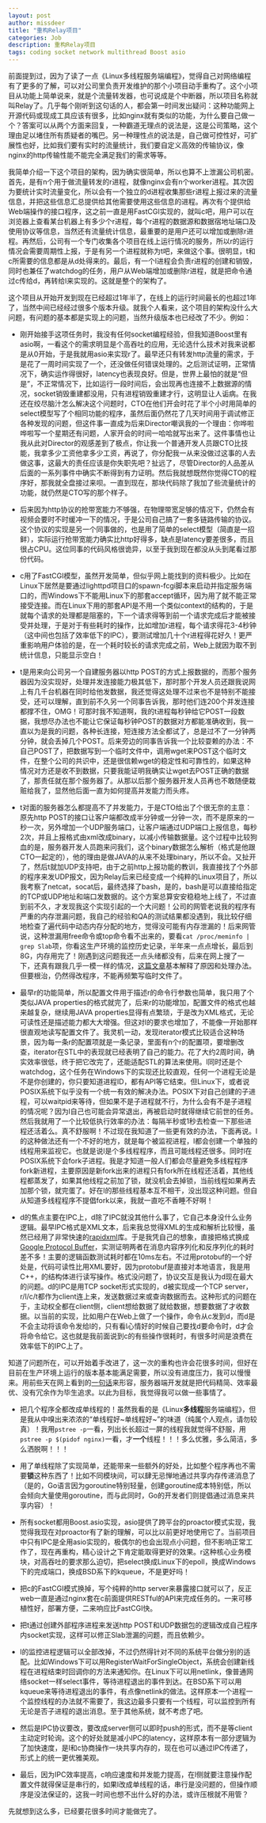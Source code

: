 ```yaml
---
layout: post
author: missdeer
title: "重构Relay项目"
categories: Job
description: 重构Relay项目
tags: coding socket network multithread Boost asio
---
```

前面提到过，因为了读了一点《Linux多线程服务端编程》，觉得自己对网络编程有了更多的了解，可以对公司里负责开发维护的那个小项目动手重构了。这个小项目从功能上简单说来，就是个流量转发器，也可说成是个中断器，所以项目名称就叫Relay了。几乎每个刚听到这句话的人，都会第一时间发出疑问：这种功能网上开源代码或现成工具应该有很多，比如nginx就有类似的功能，为什么要自己做一个？答案可以从两个方面来回复，一种霸道无理点的说法是，这是公司策略，这个理由足以堵住所有质疑者的嘴巴。另一种理性点的说法是，自己做可控性好，可扩展性也好，比如我们要有实时的流量统计，我们要自定义高效的传输协议，像nginx的http传输性能不能完全满足我们的需求等等。

我简单介绍一下这个项目的架构，因为确实很简单，所以也算不上泄漏公司机密。首先，是有n个用于做流量转发的r进程，就像nginx会有n个worker进程。其次因为要统计实时流量变化，所以会有一个独立的d进程收集那些r进程上报过来的流量信息，并把这些信息汇总提供给其他需要使用这些信息的进程。再次有个提供给Web端操作的接口程序，这之前一直是用FastCGI实现的，就叫c吧，用户可以在浏览器上查看某台机器上有多少个r进程，每个r进程的数据源和数据宿地址端口及使用协议等信息，当然还有流量统计信息，最重要的是用户还可以增加或删除r进程。再然后，公司有一个专门收集各个项目在线上运行情况的服务，所以r的运行情况会需要周期性上报，于是有另一个进程就称为t吧，来做这个事。很明显，t和c所需要的信息都是从d处得来的。最后，有一个l进程会负责r进程的创建和销毁，同时也兼任了watchdog的任务，用户从Web端增加或删除r进程，就是把命令通过c传给d，再转给l来实现的。这就是整个的架构了。

这个项目从开始开发到现在已经超过1年半了，在线上的运行时间最长的也超过1年了，当然中间已经经过很多个版本升级。就我个人看来，这个项目的架构没什么大问题，有问题的基本都是实现上的问题，当然升级版本也已经改了不少。例如：

- 刚开始接手这项任务时，我没有任何socket编程经验，但我知道Boost里有asio啊，一看这个的需求明显是个高吞吐的应用，无论选什么技术对我来说都是从0开始，于是我就用asio来实现r了。最早还只有转发http流量的需求，于是花了一周时间实现了一个，还没做任何错误处理的。之后测试证明，正常情况下，确实运作得很好，latency也表现良好。但是，世界上最怕的就是“但是”，不正常情况下，比如运行一段时间后，会出现再也连接不上数据源的情况，socket销毁重建都没用，只有进程销毁重建才行，这明显让人诟病。在我还在绞尽脑汁怎么解决这个问题时，CTO在他们开会时花了半个小时用简单的select模型写了个相同功能的程序，虽然后面仍然花了几天时间用于调试修正各种发现的问题，但这件事一直成为后来Director嘲讽我的一个理由：你哗啦哗啦写一个星期还有问题，人家开会的时间一哈哈就写出来了。这件事情也让我从此对Director的观感差到了极点，你让我一个普通开发人员跟CTO比技能，我拿多少工资他拿多少工资，再说了，你分配我一从来没做过这事的人去做这事，这最大的责任应该是你失职先吧？扯远了，尽管Director的人品差从后面的一系列事件中确实不断得到有力证明。然后我就想既然你觉得CTO的程序好，那我就全盘接过来呗。一直到现在，那块代码除了我加了些流量统计的功能，就仍然是CTO写的那个样子。

- 后来因为http协议的抢带宽能力不够强，在物理带宽足够的情况下，仍然会有视频会要时不时缓冲一下的情况，于是公司自己搞了一套多链路传输的协议。这个协议的实现是另一个同事做的，也是用了简单的select模型（简直是一招鲜），实际运行抢带宽能力确实比http好得多，缺点是latency要差很多，而且很占CPU。这位同事的代码风格很诡异，以至于我到现在都没从头到尾看过那份代码。

- c用了FastCGI模型，虽然开发简单，但似乎网上能找到的资料极少。比如在Linux下居然是要通过lighttpd项目口的spawn-fcgi脚本来启动并指定服务端口的，而Windows下不能用Linux下的那套accept循环，因为用了就不能正常接受连接。而在Linux下用的那套API是不用一个类似context的结构的，于是就每个请求的处理都是阻塞的，下一个请求得等到前一个请求完成后才能被接受并处理，于是对于有些耗时的操作，比如增加r进程，每个请求得花3-4秒钟（这中间也包括了效率低下的IPC），要测试增加几十个r进程得花好久！更严重影响用户体验的是，在一个耗时较长的请求完成之前，Web上就因为取不到统计信息，只能显示空白！

- t是用来向公司另一个自建服务器以http POST的方式上报数据的，而那个服务器因为没实现好，处理并发连接能力极其低下，那时那个开发人员还跟我说网上有几千台机器在同时给他发数据，我还觉得这处理不过来也不是特别不能接受，还可以理解，直到前不久另一个同事告诉我，那时他们连200个并发连接都撑不住，OMG！可那时我不知道啊，我的t进程每秒钟给它POST一段数据，我想尽办法也不能让它保证每秒钟POST的数据对方都能准确收到，我一直以为是我的问题，各种长连接，短连接方法全都试了，总是过不了一分钟两分钟，就会丢掉几个POST。后来旁边的同事告诉我一个比较耍赖的办法：不自己POST了，把数据写到一个临时文件中，调用wget来POST这个临时文件，在整个公司的共识中，还是很信赖wget的稳定性和可靠性的，如果这种情况对方还是收不到数据，只要我能证明我确实让wget去POST正确的数据了，那责任就在那个服务器了。从那以后那个服务器开发人员再也不敢随便栽赃给我了，显然他后面一直为如何提高并发能力而头疼。

- t对面的服务器怎么都提高不了并发能力，于是CTO给出了个很无奈的主意：原先http POST的接口让客户端都改成半分钟或一分钟一次，而不是原来的一秒一次，另外增加一个UDP服务端口，让客户端通过UDP端口上报信息，每秒2次，并且上报格式由xml改成binary，以减小传输数据量。这个过程中比较狗血的是，服务器开发人员跑来问我们，这个binary数据怎么解析（格式是他跟CTO一起定的），他的理由是做JAVA的从来不处理binary，所以不会。又扯开了，然后t就加UDP支持吧，由于之前http上报功能的教训，我直接找了个外部的程序来发UDP报文，因为Relay后来已经变成一个纯粹的Linux项目了，所以我考察了netcat，socat后，最终选择了bash，是的，bash是可以直接给指定的TCP或UDP地址和端口发数据的。这个方案总算安安稳稳地上线了，不过直到前不久，才发现我这个实现引起的一个大问题！公司的网管老说我的程序有严重的内存泄漏问题，我自己的经验和QA的测试结果都没遇到，我比较仔细地检查了遍代码中动态内存分配的地方，觉得没可能有内存泄漏的！后来网管说，这种泄漏用free命令或top命令看不出来的，要看`cat /proc/meminfo | grep Slab`项，你看这生产环境的监控历史记录，半年来一点点增长，最后到8G，内存用完了！刚遇到这问题我还一点头绪都没有，后来在网上搜了一下，还真有跟我几乎一模一样的情况，[这篇文章](http://www.cnblogs.com/panfeng412/p/drop-caches-under-linux-system-2.html)基本解释了原因和处理办法。但要根治，仍然得改程序，不能再频繁写临时文件了。

- 最早r的功能简单，所以配置文件用于描述r的命令行参数也简单，我只用了个类似JAVA properties的格式就完了，后来r的功能增加，配置文件的格式也越来越复杂，继续用JAVA properties显得有点繁琐，于是改为XML格式，无论可读性还是描述能力都大大增强。但这对l的要求也增加了，不能像一开始那样很直观地读写配置文件了。我灵机一动，发现iterator模式比较适合这种场景，因为每一条r的配置项就是一条记录，里面有n个r的配置项，要增删改查，iterator在STL中的表现就已经表明了自己的能力。花了大约2周时间，确实效率很低，终于把它改完了，还能适配STL的算法来使用。l同时还是个watchdog，这个任务在Windows下的实现还比较直观，任何一个进程无论是不是你创建的，你只要知道进程ID，都有API等它结束。但Linux下，或者说POSIX系统下似乎没有一个统一有效的解决办法。POSIX下对自己创建的子进程，可以waitpid来等待，但如果不是子进程就不行，为什么会有不是子进程的情况呢？因为l自己也可能会异常退出，再被启动时就得继续它前世的任务。然后我就用了一个比较低执行效率的办法：每隔半秒或1秒去检查一下那些进程还活着么。真不舒服啊！不过现在我知道了一些更有效的办法，下面再说。l的这种做法还有一个不好的地方，就是每个被监视进程，l都会创建一个单独的线程用来监视它。也就是说l是个多线程程序，而且可能线程还很多。同时l在POSIX系统下会fork子进程。我是才知道一般人们都会尽量避免多线程程序fork新进程，主要原因是新fork出来的进程只有fork所在线程还活着，其他线程都蒸发了，如果其他线程之前加了锁，就没机会去掉锁，当前线程如果再去加那个锁，就完蛋了。好在l的那些线程基本互不相干，没出现这种问题。但自从知道多线程程序不提倡fork以来，我就一直吃不香睡不好啊！

- d的焦点主要在IPC上，d除了IPC就没其他什么事了，它自己本身没什么业务逻辑。最早IPC格式是XML文本，后来我总觉得XML的生成和解析比较慢，虽然已经用了非常快速的[rapidxml](http://rapidxml.sourceforge.net)库。于是我凭自己的想象，直接把格式换成[Google Protocol Buffer](http://code.google.com/p/protobuf/)，实测证明两者在消息内容序列化和反序列化的耗时差不多！主要的逻辑函数测试耗时都在10ms左右。不过用protobuf的一个好处是，代码可读性比用XML要好，因为protobuf是直接对本地语言，我是用C++，的结构体进行读写操作。格式没问题了，协议交互是我认为d现在最大的问题。d的IPC是用TCP socket形式实现的，d被实现成一个TCP server，r/l/c/t都作为client连上来，发送数据过来或查询数据而去。这种形式的问题在于，主动权全都在client侧，client想给数据了就给数据，想要数据了才收数据。以当前的实现，比如用户在Web上做了一个操作，命令从c发到d，而d是不会主动将该命令发给l的，只有看l心情好的时候自己要找d要命令时，d才会将命令给它。这也就是我前面说到c的有些操作很耗时，有很多时间是浪费在效率低下的IPC上了。

知道了问题所在，可以开始着手改进了，这一次的重构也许会花很多时间，但好在目前在生产环境上运行的版本基本能满足需要，所以没有进度压力，我可以慢慢来。用前些天在网上看到的[一句话](http://www.zhihu.com/question/24665029/answer/28567915)来形容，服务器端开发就是把代码精简、效率最优、没有冗余作为毕生追求。以此为目标，我觉得我可以做一些事情了。

- 把几个程序全都改成单线程的！虽然我看的是《Linux**多线程**服务端编程》，但是我从中嗅出来浓浓的“单线程好~单线程好~”的味道（纯属个人观点，请勿较真）！我用`pstree -p`一看，列出长长超过一屏的线程我就觉得不舒服，用`pstree -p $(pidof nginx)`一看，才**一个**线程！！！多么优雅，多么简洁，多么洒脱啊！！！

- 用了单线程除了实现简单，还能带来一些额外的好处，比如整个程序再也不需要**锁**这种东西了！比如不同模块间，可以肆无忌惮地通过共享内存传递消息了（是的，Go语言因为goroutine特别轻量，创建goroutine成本特别低，所以会倾向大量使用goroutine，而与此同时，Go的开发者们则提倡通过消息来共享内容）！

- 所有socket都用Boost.asio实现，asio提供了跨平台的proactor模式实现，我觉得我现在对proactor有了新的理解，可以比以前更好地使用它了。当前项目中只有IPC是全用asio实现的，极偶尔的也会出现点小问题，但不影响正常工作了，现在再重构，精心设计之下肯定能取得更好的效果。r这种核心业务模块，对高吞吐的要求那么迫切，把select换成Linux下的epoll，换成Windows下的完成端口，换成BSD系下的kqueue，不是更好吗！

- 把c的FastCGI模式换掉，写个纯粹的http server来暴露接口就可以了，反正web一直是通过nginx套在c前面提供RESTful的API来完成任务的。一来可移植性好，部署方便，二来响应比FastCGI快。

- 把t通过创建外部程序进程来发送http POST和UDP数据包的逻辑改成自己程序内socket实现，这样可以修正Slab泄漏的问题，而且依赖少。

- l的监控进程逻辑可以全部改掉，不过仍然得针对不同的系统平台做分别的适配。比如Windows下可以用RegisterWaitForSingleObject，系统会创建新线程在进程结束时回调你的方法来通知你。在Linux下可以用netlink，像普通网络socket一样select事件，等待进程退出的事件到达。在BSD系下可以用kqueue来等待进程退出的事件，有点像netlink的做法。这样原本一个进程一个监控线程的办法就不需要了，我这边最多只要有一个线程，可以监控到所有无论是否子进程的退出消息。至于其他系统，就不考虑了吧。

- 然后是IPC协议要改，要改成server侧可以即时push的形式，而不是等client主动定时轮询。这个的好处就是减小IPC的latency，这样原本有一部分逻辑为了加快速度，是l和c协商操作一块共享内存的，现在也可以通过IPC传递了，形式上的统一更优雅美观。

- 最后，因为IPC效率提高，c响应速度和并发能力提高，在l侧就要注意操作配置文件就得保证是串行的，如果l改成单线程的话，串行是没问题的，但操作顺序是没法保证的，这我一时间也想不出什么好的办法，或许压根就不用管？

先就想到这么多，已经要花很多时间才能做完了。
